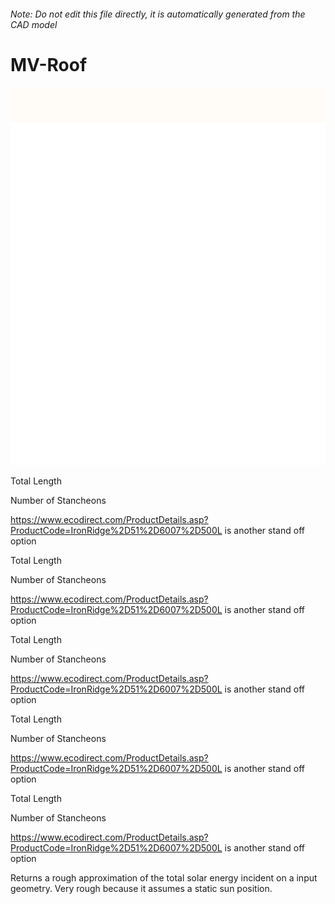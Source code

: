 ###### Note: Do not edit this file directly, it is automatically generated from the CAD model

# MV-Roof

![](/project.svg)

Total Length


Number of Stancheons


https://www.ecodirect.com/ProductDetails.asp?ProductCode=IronRidge%2D51%2D6007%2D500L is another stand off option


Total Length


Number of Stancheons


https://www.ecodirect.com/ProductDetails.asp?ProductCode=IronRidge%2D51%2D6007%2D500L is another stand off option


Total Length


Number of Stancheons


https://www.ecodirect.com/ProductDetails.asp?ProductCode=IronRidge%2D51%2D6007%2D500L is another stand off option


Total Length


Number of Stancheons


https://www.ecodirect.com/ProductDetails.asp?ProductCode=IronRidge%2D51%2D6007%2D500L is another stand off option


Total Length


Number of Stancheons


https://www.ecodirect.com/ProductDetails.asp?ProductCode=IronRidge%2D51%2D6007%2D500L is another stand off option


Returns a rough approximation of the total solar energy incident on a input geometry. Very rough because it assumes a static sun position.


